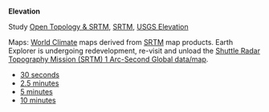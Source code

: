 <br>

**Elevation**

Study [Open Topology & SRTM](https://www.opentopodata.org/datasets/srtm/), [SRTM](https://lpdaac.usgs.gov/products/srtmgl1v003/), 
[USGS Elevation](https://www.usgs.gov/centers/eros/science/usgs-eros-archive-digital-elevation-shuttle-radar-topography-mission-srtm-1?qt-science_center_objects=0#qt-science_center_objects)

Maps:  [World Climate](https://worldclim.org/data/worldclim21.html) maps derived from [SRTM](https://lpdaac.usgs.gov/products/srtmgl1v003/) map 
products.  Earth Explorer is undergoing redevelopment, re-visit and unload 
the [Shuttle Radar Topography Mission (SRTM) 1 Arc-Second Global data/map](https://earthexplorer.usgs.gov).

* [30 seconds](https://biogeo.ucdavis.edu/data/worldclim/v2.1/base/wc2.1_30s_elev.zip)
* [2.5 minutes](https://biogeo.ucdavis.edu/data/worldclim/v2.1/base/wc2.1_2.5m_elev.zip)
* [5 minutes](https://biogeo.ucdavis.edu/data/worldclim/v2.1/base/wc2.1_5m_elev.zip)
* [10 minutes](https://biogeo.ucdavis.edu/data/worldclim/v2.1/base/wc2.1_10m_elev.zip)

<br>
<br>

<br>
<br>

<br>
<br>

<br>
<br>
